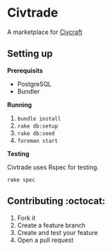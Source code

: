 # Civtrade

A marketplace for [Civcraft][1]

## Setting up

**Prerequisits**

* PostgreSQL
* Bundler

**Running**

1. `bundle install`
2. `rake db:setup`
3. `rake db:seed`
4. `foreman start`

**Testing**

Civtrade uses Rspec for testing.

`rake spec`


## Contributing :octocat:

1. Fork it
2. Create a feature branch
3. Create and test your feature
4. Open a pull request

[1]: http://www.reddit.com/r/Civcraft
